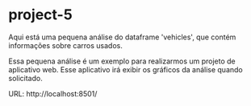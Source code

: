 # project-5

Aqui está uma pequena análise do dataframe 'vehicles', que contém informações sobre carros usados. 

Essa pequena análise é um exemplo para realizarmos um projeto de aplicativo web. Esse aplicativo irá exibir os gráficos da análise quando solicitado. 


URL: http://localhost:8501/